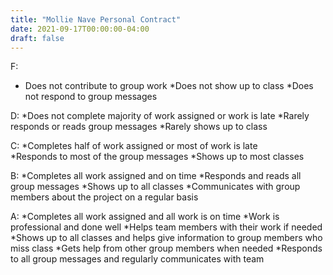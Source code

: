```yaml
---
title: "Mollie Nave Personal Contract"
date: 2021-09-17T00:00:00-04:00
draft: false
---
```


F: 
* Does not contribute to group work 
*Does not show up to class 
*Does not respond to group messages 

D: 
*Does not complete majority of work assigned or work is late 
*Rarely responds or reads group messages 
*Rarely shows up to class 

C: 
*Completes half of work assigned or most of work is late  
*Responds to most of the group messages 
*Shows up to most classes 

B: 
*Completes all work assigned and on time 
*Responds and reads all group messages 
*Shows up to all classes 
*Communicates with group members about the project on a regular basis 

A: 
*Completes all work assigned and all work is on time 
*Work is professional and done well 
*Helps team members with their work if needed 
*Shows up to all classes and helps give information to group members who miss class 
*Gets help from other group members when needed 
*Responds to all group messages and regularly communicates with team 

